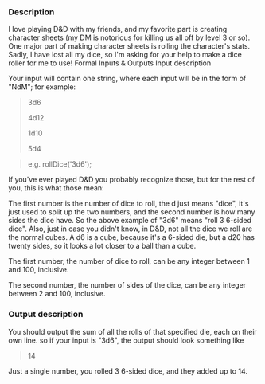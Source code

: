 ### Description

I love playing D&D with my friends, and my favorite part is creating character sheets (my DM is notorious for killing us all off by level 3 or so). One major part of making character sheets is rolling the character's stats. Sadly, I have lost all my dice, so I'm asking for your help to make a dice roller for me to use!
Formal Inputs & Outputs
Input description

Your input will contain one string, where each input will be in the form of "NdM"; for example:

>3d6
>
>4d12
>
>1d10
>
>5d4

> e.g. rollDice('3d6');

If you've ever played D&D you probably recognize those, but for the rest of you, this is what those mean:

The first number is the number of dice to roll, the d just means "dice", it's just used to split up the two numbers, and the second number is how many sides the dice have. So the above example of "3d6" means "roll 3 6-sided dice". Also, just in case you didn't know, in D&D, not all the dice we roll are the normal cubes. A d6 is a cube, because it's a 6-sided die, but a d20 has twenty sides, so it looks a lot closer to a ball than a cube.

The first number, the number of dice to roll, can be any integer between 1 and 100, inclusive.

The second number, the number of sides of the dice, can be any integer between 2 and 100, inclusive.

### Output description

You should output the sum of all the rolls of that specified die, each on their own line. so if your input is "3d6", the output should look something like

>14

Just a single number, you rolled 3 6-sided dice, and they added up to 14.
